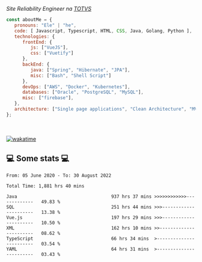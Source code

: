 <p><em>Site Reliability Engineer na <a href="https://www.totvs.com/">TOTVS</a></br>
</em></p>


```javascript
const aboutMe = {
   pronouns: "Ele" | "he",
   code: [ Javascript, Typescript, HTML, CSS, Java, Golang, Python ],
   technologies: {
      frontEnd: {
         js: ["VueJS"],
         css: ["Vuetify"]
      },
      backEnd: {
         java: ["Spring", "Hibernate", "JPA"],
         misc: ["Bash", "Shell Script"]
      },
      devOps: ["AWS", "Docker", "Kubernetes"],
      databases: ["Oracle", "PostgreSQL", "MySQL"],
      misc: ["firebase"],
   },
   architecture: ["Single page applications", "Clean Architecture", "MVC", "Microservices"],
};
```
</br></br>
[![wakatime](https://wakatime.com/badge/user/a3a8ed06-d304-4d6b-bc86-4adc418cdea7.svg)](https://wakatime.com/@a3a8ed06-d304-4d6b-bc86-4adc418cdea7)
<h2>💻 Some stats 💻</h2>

<!--START_SECTION:waka-->

```text
From: 05 June 2020 - To: 30 August 2022

Total Time: 1,881 hrs 40 mins

Java                                   937 hrs 37 mins >>>>>>>>>>>>-------------   49.83 %
SQL                                    251 hrs 44 mins >>>----------------------   13.38 %
Vue.js                                 197 hrs 29 mins >>>----------------------   10.50 %
XML                                    162 hrs 10 mins >>-----------------------   08.62 %
TypeScript                             66 hrs 34 mins  >------------------------   03.54 %
YAML                                   64 hrs 31 mins  >------------------------   03.43 %
```

<!--END_SECTION:waka-->
